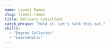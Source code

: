 ```yaml
---
name: Lionel Ramos
slug: lionel-ramos
title: Delivery Consultant
catch_phrase: "Hold it. Let's talk this out."
skills:
  - "Degree Collector"
  - "Learnaholic"
---
```


